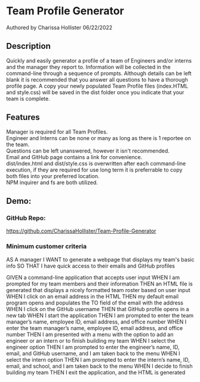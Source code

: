 # Team Profile Generator

Authored by Charissa Hollister 06/22/2022

## Description

Quickly and easily generator a profile of a team of Engineers and/or interns and the manager they report to. Information will be collected in the command-line through a sequence of prompts. Although details can be left blank it is recommended that you answer all questions to have a thorough profile page. A copy your newly populated Team Profile files (index.HTML and style.css) will be saved in the dist folder once you indicate that your team is complete.

## Features

Manager is required for all Team Profiles.  
Engineer and Interns can be none or many as long as there is 1 reportee on the team.  
Questions can be left unanswered, however it isn't recommended.  
Email and GitHub page contains a link for convenience.  
dist/index.html and dist/style.css is overwritten after each command-line execution, if they are required for use long term it is preferrable to copy both files into your preferred location.  
NPM inquirer and fs are both utilized.

## Demo:

### GitHub Repo:

https://github.com/CharissaHollister/Team-Profile-Generator

### Minimum customer criteria

AS A manager
I WANT to generate a webpage that displays my team's basic info
SO THAT I have quick access to their emails and GitHub profiles

GIVEN a command-line application that accepts user input
WHEN I am prompted for my team members and their information
THEN an HTML file is generated that displays a nicely formatted team roster based on user input
WHEN I click on an email address in the HTML
THEN my default email program opens and populates the TO field of the email with the address
WHEN I click on the GitHub username
THEN that GitHub profile opens in a new tab
WHEN I start the application
THEN I am prompted to enter the team manager’s name, employee ID, email address, and office number
WHEN I enter the team manager’s name, employee ID, email address, and office number
THEN I am presented with a menu with the option to add an engineer or an intern or to finish building my team
WHEN I select the engineer option
THEN I am prompted to enter the engineer’s name, ID, email, and GitHub username, and I am taken back to the menu
WHEN I select the intern option
THEN I am prompted to enter the intern’s name, ID, email, and school, and I am taken back to the menu
WHEN I decide to finish building my team
THEN I exit the application, and the HTML is generated
